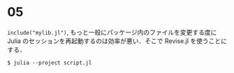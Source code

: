 # 05

`include("mylib.jl")`, もっと一般にパッケージ内のファイルを変更する度に Julia のセッションを再起動するのは効率が悪い．そこで Revise.jl を使うことにする．

```console
$ julia --project script.jl
```
